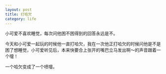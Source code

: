 ```yaml
---
layout: post
title: 打哈欠
category: life
---
```


小可爱不喜欢睡觉，每次问他困不困得到的回答永远是不。

今天和小可爱一起玩的时候他一直打哈欠，我在一次他正打哈欠的时候问他是不是困了想睡觉，小可爱听见后，本来快要合上张开的嘴巴立马发出啊～的声音跟着一个嚏！

一个哈欠变成了一个喷嚏。
